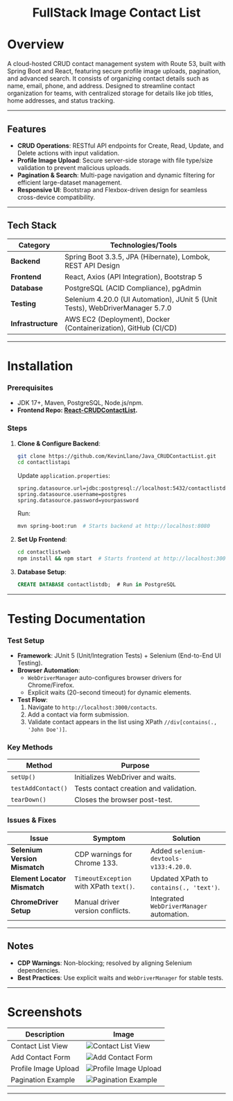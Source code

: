<h1 align="center">FullStack Image Contact List</h1>


# Overview
A cloud-hosted CRUD contact management system with Route 53, built with Spring Boot and React, featuring secure profile image uploads, pagination, and advanced search. It consists of organizing contact details such as name, email, phone, and address. Designed to streamline contact organization for teams, with centralized storage for details like job titles, home addresses, and status tracking.

---

## Features
- **CRUD Operations**: RESTful API endpoints for Create, Read, Update, and Delete actions with input validation.
- **Profile Image Upload**: Secure server-side storage with file type/size validation to prevent malicious uploads.
- **Pagination & Search**: Multi-page navigation and dynamic filtering for efficient large-dataset management.
- **Responsive UI**: Bootstrap and Flexbox-driven design for seamless cross-device compatibility.

---

## Tech Stack
| Category       | Technologies/Tools                                  |  
|----------------|----------------------------------------------------|  
| **Backend**    | Spring Boot 3.3.5, JPA (Hibernate), Lombok, REST API Design                  |  
| **Frontend**   | React, Axios (API Integration), Bootstrap 5                                              |  
| **Database**   | PostgreSQL (ACID Compliance), pgAdmin                                         |  
| **Testing**    | Selenium 4.20.0 (UI Automation), JUnit 5 (Unit Tests), WebDriverManager 5.7.0   |  
| **Infrastructure**      | AWS EC2 (Deployment), Docker (Containerization), GitHub (CI/CD)            |  

---

# Installation
### Prerequisites
- JDK 17+, Maven, PostgreSQL, Node.js/npm.
- **Frontend Repo: [React-CRUDContactList](https://github.com/Nofate4you/React-CRUDContactList).**

### Steps
1. **Clone & Configure Backend**:
   ```bash  
   git clone https://github.com/KevinLlano/Java_CRUDContactList.git  
   cd contactlistapi  
   ```  
   Update `application.properties`:
   ```properties  
   spring.datasource.url=jdbc:postgresql://localhost:5432/contactlistdb  
   spring.datasource.username=postgres  
   spring.datasource.password=yourpassword  
   ```  
   Run:
   ```bash  
   mvn spring-boot:run  # Starts backend at http://localhost:8080  
   ```  

2. **Set Up Frontend**:
   ```bash  
   cd contactlistweb  
   npm install && npm start  # Starts frontend at http://localhost:3000  
   ```  

3. **Database Setup**:
   ```sql  
   CREATE DATABASE contactlistdb;  # Run in PostgreSQL  
   ```  

---

# Testing Documentation
### Test Setup
- **Framework**: JUnit 5 (Unit/Integration Tests) + Selenium (End-to-End UI Testing).
- **Browser Automation**:
   - `WebDriverManager` auto-configures browser drivers for Chrome/Firefox.
   - Explicit waits (20-second timeout) for dynamic elements.
- **Test Flow**:
   1. Navigate to `http://localhost:3000/contacts`.
   2. Add a contact via form submission.
   3. Validate contact appears in the list using XPath `//div[contains(., 'John Doe')]`.

### Key Methods
| Method             | Purpose                                  |  
|--------------------|------------------------------------------|  
| `setUp()`          | Initializes WebDriver and waits.         |  
| `testAddContact()` | Tests contact creation and validation.   |  
| `tearDown()`       | Closes the browser post-test.            |  

### Issues & Fixes
| Issue                        | Symptom                                  | Solution                                  |  
|------------------------------|------------------------------------------|-------------------------------------------|  
| **Selenium Version Mismatch**| CDP warnings for Chrome 133.             | Added `selenium-devtools-v133:4.20.0`.    |  
| **Element Locator Mismatch** | `TimeoutException` with XPath `text()`.  | Updated XPath to `contains(., 'text')`.   |  
| **ChromeDriver Setup**       | Manual driver version conflicts.         | Integrated `WebDriverManager` automation. |  

---

## Notes
- **CDP Warnings**: Non-blocking; resolved by aligning Selenium dependencies.
- **Best Practices**: Use explicit waits and `WebDriverManager` for stable tests.

--- 

# Screenshots
| Description          | Image                                                              |  
|----------------------|--------------------------------------------------------------------|  
| Contact List View    | ![Contact List View](https://github.com/user-attachments/assets/405c37a7-d838-4a3d-bdd5-f89da629477c) |  
| Add Contact Form     | ![Add Contact Form](https://github.com/user-attachments/assets/ccde6110-f610-4b70-896a-9df1a7d3fc96) |  
| Profile Image Upload | ![Profile Image Upload](https://github.com/user-attachments/assets/edc5fb0c-c35b-49d6-b9c2-b6b67f70fc4c) |  
| Pagination Example   | ![Pagination Example](https://github.com/user-attachments/assets/664a39f3-aae3-4500-87e7-2361971936a7) |  


---


